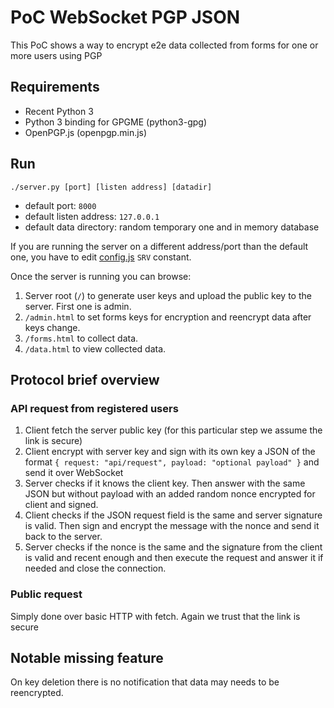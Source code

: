 # PoC WebSocket PGP JSON

This PoC shows a way to encrypt e2e data collected from forms for one or more users using PGP

## Requirements

* Recent Python 3
* Python 3 binding for GPGME (python3-gpg)
* OpenPGP.js (openpgp.min.js)

## Run

`./server.py [port] [listen address] [datadir]`

* default port: `8000`
* default listen address: `127.0.0.1`
* default data directory: random temporary one and in memory database

If you are running the server on a different address/port than the default one, you have to edit [config.js](config.js) `SRV` constant.

Once the server is running you can browse:

1. Server root (`/`) to generate user keys and upload the public key to the server. First one is admin.
1. `/admin.html` to set forms keys for encryption and reencrypt data after keys change.
1. `/forms.html` to collect data.
1. `/data.html` to view collected data.

## Protocol brief overview

### API request from registered users

1. Client fetch the server public key (for this particular step we assume the link is secure)
1. Client encrypt with server key and sign with its own key a JSON of the format `{ request: "api/request", payload: "optional payload" }`
   and send it over WebSocket
1. Server checks if it knows the client key. Then answer with the same JSON but without payload with an added random nonce encrypted for client and signed.
1. Client checks if the JSON request field is the same and server signature is valid.
   Then sign and encrypt the message with the nonce and send it back to the server.
1. Server checks if the nonce is the same and the signature from the client is valid and recent enough and then execute the request
   and answer it if needed and close the connection.

### Public request

Simply done over basic HTTP with fetch. Again we trust that the link is secure

## Notable missing feature

On key deletion there is no notification that data may needs to be reencrypted.
